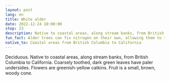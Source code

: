 ```yaml
---
layout: post
lang: en
title: White alder
date: 2022-12-24 10:00:00
stop: 23
description: Native to coastal areas, along stream banks, from British Columbia to California.
fun_fact: Alder trees can fix nitrogen on their own, allowing them to tolerate infertile soils
native_to: Coastal areas from British Columbia to California
---
```

Deciduous. Native to coastal areas, along stream banks, from British Columbia to California. Coarsely toothed, dark green leaves have paler undersides. Flowers are greenish-yellow catkins. Fruit is a small, brown, woody cone.